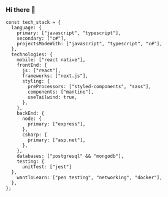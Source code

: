 
### Hi there 👋

```
const tech_stack = {
  language: {
    primary: ["javascript", "typescript"],
    secondary: ["c#"],
    projectsMadeWith: ["javascript", "typescript", "c#"],
  },
  technologies: {
    mobile: ["react native"],
    frontEnd: {
      js: ["react"],
      frameworks: ["next.js"],
      styling: {
        preProcessors: ["styled-components", "sass"],
        components: ["mantine"],
        useTailwind: true,
      },
    },
    backEnd: {
      node: {
        primary: ["express"],
      },
      csharp: {
        primary: ["asp.net"],
      },
    },
    databases: ["postgresql" && "mongodb"],
    testing: {
      unitTest: ["jest"]
  },
    wantToLearn: ["pen testing", "networking", "docker"],
  },
};
```
<!--
**Remzo00/Remzo00** is a ✨ _special_ ✨ repository because its `README.md` (this file) appears on your GitHub profile.

Here are some ideas to get you started:

- 🔭 I’m currently working on ...
- 🌱 I’m currently learning ...
- 👯 I’m looking to collaborate on ...
- 🤔 I’m looking for help with ...
- 💬 Ask me about ...
- 📫 How to reach me: ...
- 😄 Pronouns: ...
- ⚡ Fun fact: ...
-->

